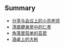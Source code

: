 ## Summary

* [分享与会议上的小亮老师](memory_360/xiaoliang_share.md)
* [清晨健身房中的仁孝](memory_360/renxiao_health.md)
* [角落里孤单的亚君](memory_360/yajun_lonely.md)
* [酒桌上的大彬](memory_360/dabin_cooperation.md)

